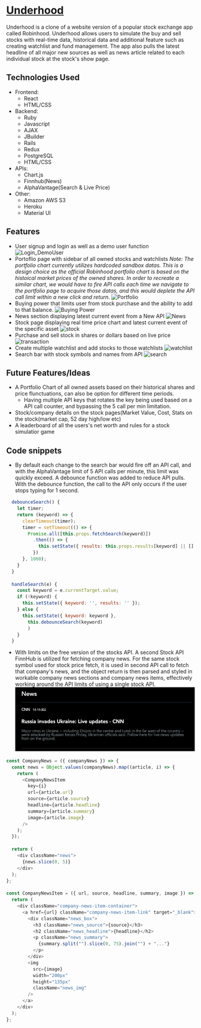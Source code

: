 # [Underhood](https://aa-underhood.herokuapp.com/#/)

Underhood is a clone of a website version of a popular stock exchange app called Robinhood. Underhood allows users to simulate the buy and sell stocks with real-time data, historical data and additional feature such as creating watchlist and fund management. The app also pulls the latest headline of all major new sources as well as news article related to each individual stock at the stock's show page.

 ## Technologies Used
   * Frontend:
     * React
     * HTML/CSS
   * Backend: 
     * Ruby
     * Javascript
     * AJAX
     * JBuilder
     * Rails
     * Redux
     * PostgreSQL
     * HTML/CSS
   * APIs: 
     * Chart.js
     * Finnhub(News)
     * AlphaVantage(Search & Live Price)
   * Other: 
     * Amazon AWS S3
     * Heroku
     * Material UI
   
## Features
  * User signup and login as well as a demo user function
  ![Login_DemoUser](https://user-images.githubusercontent.com/83096156/202593002-36fd3126-6af3-4015-90c9-e09bcb811e66.gif)
  * Portoflio page with sidebar of all owned stocks and watchlists
    *Note: The portfolio chart currently utilizes hardcoded sandbox datas. This is a design choice as the official Robinhood portfolio chart is based on the histoical market prices of the owned shares. In order to recreate a similar chart, we would have to fire API calls each time we navigate to the portfolio page to acquire those datas, and this would deplete the API call limit within a new click and return*.
  ![Portfolio](https://user-images.githubusercontent.com/83096156/202591698-ba5e4c24-6181-4f77-9f52-3e945b29403d.gif)
  * Buying power that limits user from stock purchase and the ability to add to that balance.
  ![Buying Power](https://user-images.githubusercontent.com/83096156/202591750-9240f395-1315-4b69-9982-38aa2458e30b.gif)
  * News section displaying latest current event from a New API
  ![News](https://user-images.githubusercontent.com/83096156/202591776-6ca9225f-6985-4824-8dd5-d53b82930417.gif)
  * Stock page displaying real time price chart and latest current event of the specific asset
  ![stock](https://user-images.githubusercontent.com/83096156/202591769-562a98b1-48c2-4738-8021-dffe1718861d.gif)
  * Purchase and sell stock in shares or dollars based on live price
  ![transaction](https://user-images.githubusercontent.com/83096156/202591764-40de8c06-1c56-459b-9c37-6a8cbfc2851e.gif)
  * Create multiple watchlist and add stocks to those watchlists
  ![watchlist](https://user-images.githubusercontent.com/83096156/202598953-b5a72ea5-dc13-49f2-8b54-422f4c2cb21a.gif)
  * Search bar with stock symbols and names from API
  ![search](https://user-images.githubusercontent.com/82133627/152612673-4db83667-310b-466b-b70f-4324ddb3b591.gif)

 ## Future Features/Ideas
  * A Portfolio Chart of all owned assets based on their historical shares and price flunctuations, can also be option for different time periods.
      * Having multiple API keys that rotates the key being used based on a API call counter, and bypassing the 5 call per min limitation.
  * Stock/company details on the stock pages(Market Value, Cost, Stats on the stock(market cap, 52 day high/low etc)
  * A leaderboard of all the users's net worth and rules for a stock simulatior game

## Code snippets

* By default each change to the search bar would fire off an API call, and with the AlphaVantage limit of 5 API calls per minute, this limit was quickly exceed. A debounce function was added to reduce API pulls. With the debounce function, the call to the API only occurs if the user stops typing for 1 second.
```javascript
  debounceSearch() {
    let timer;
    return (keyword) => {
      clearTimeout(timer);
      timer = setTimeout(() => {
        Promise.all([this.props.fetchSearch(keyword)])
          .then(() => {
            this.setState({ results: this.props.results[keyword] || [] })
          })
      }, 1000);
    }
  }

  handleSearch(e) {
    const keyword = e.currentTarget.value;
    if (!keyword) {
      this.setState({ keyword: '', results: '' });
    } else {
      this.setState({ keyword: keyword }, 
        this.debounceSearch(keyword)
        )
    }
  }
  ```
* With limits on the free version of the stocks API. A second Stock API FinnHub is utilized for fetching company news. For the same stock symbol used for stock price fetch, it is used in second API call to fetch that company's news, and the object return is then parsed and styled in workable company news sections and company news items, effectively working around the API limits of using a single stock API.
![news](https://github.com/dingtianding/Underhood/blob/main/app/assets/images/news.png?raw=true)
```javascript
const CompanyNews = ({ companyNews }) => {
  const news = Object.values(companyNews).map((article, i) => {
    return (
      <CompanyNewsItem
        key={i}
        url={article.url}
        source={article.source}
        headline={article.headline}
        summary={article.summary}
        image={article.image}
      />
    );
  });

  return (
    <div className="news">
      {news.slice(0, 5)}
    </div>
  );
};

const CompanyNewsItem = ({ url, source, headline, summary, image }) => {
  return (
    <div className="company-news-item-container">
      <a href={url} className="company-news-item-link" target="_blank">
        <div className="news_box">
          <h3 className="news_source">{source}</h3>
          <h2 className="news_headline">{headline}</h2>
          <p className="news_summary">
            {summary.split("").slice(0, 75).join("") + "..."}
          </p>
        </div>
        <img
          src={image}
          width="200px"
          height="135px"
          className="news_img"
        />
      </a>
    </div>
  );
};
 ```



